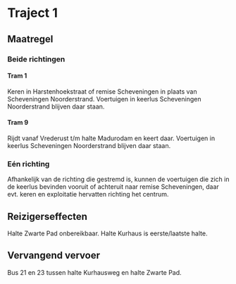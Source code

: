 # Traject 1
## Maatregel
### Beide richtingen

#### Tram 1
Keren in Harstenhoekstraat of remise Scheveningen in plaats van Scheveningen Noorderstrand.
Voertuigen in keerlus Scheveningen Noorderstrand blijven daar staan.

#### Tram 9
Rijdt vanaf Vrederust t/m halte Madurodam en keert daar.
Voertuigen in keerlus Scheveningen Noorderstrand blijven daar staan.

### Eén richting
Afhankelijk van de richting die gestremd is, kunnen de voertuigen die zich in de keerlus bevinden vooruit of achteruit naar remise Scheveningen, daar evt. keren en exploitatie hervatten richting het centrum.

## Reizigerseffecten
Halte Zwarte Pad onbereikbaar. Halte Kurhaus is eerste/laatste halte.

## Vervangend vervoer
Bus 21 en 23 tussen halte Kurhausweg en halte Zwarte Pad.


